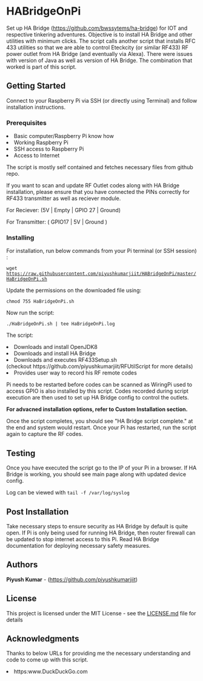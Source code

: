 # HABridgeOnPi

Set up HA Bridge (https://github.com/bwssytems/ha-bridge) for IOT and respective tinkering adventures.
Objective is to install HA Bridge and other utilities with minimum clicks.
The script calls another script that installs RFC 433 utilities so that we are able to control Eteckcity (or similar RF433) RF power outlet from HA Bridge (and eventually via Alexa).
There were issues with version of Java as well as version of HA Bridge. The combination that worked is part of this script.

## Getting Started

Connect to your Raspberry Pi via SSH (or directly using Terminal) and follow installation instructions.

### Prerequisites
<li>Basic computer/Raspberry Pi know how</li>
<li>Working Raspberry Pi</li>
<li>SSH access to Raspberry Pi</li>
<li>Access to Internet</li>

The script is mostly self contained and fetches necessary files from github repo.


If you want to scan and update RF Outlet codes along with HA Bridge installation, please ensure that you have connected the PINs correctly for RF433 transmitter as well as reciever module.

For Reciever: (5V | Empty | GPIO 27 | Ground)

For Transmitter: ( GPIO17 | 5V | Ground )

### Installing
For installation, run below commands from your Pi terminal (or SSH session) :

<code>wget https://raw.githubusercontent.com/piyushkumarjiit/HABridgeOnPi/master/HaBridgeOnPi.sh</code>

Update the permissions on the downloaded file using:

<code>chmod 755 HaBridgeOnPi.sh</code>

Now run the script:

<code>./HaBridgeOnPi.sh | tee HaBridgeOnPi.log</code>

The script:
<li>Downloads and install OpenJDK8</li>
<li>Downloads and install HA Bridge</li>
<li>Downloads and executes RF433Setup.sh</li> (checkout https://github.com/piyushkumarjiit/RFUtilScript for more details)
<li>Provides user way to record his RF remote codes <via RF433Setup.sh)</li>

Pi needs to be restarted before codes can be scanned as WiringPi used to access GPIO is also installed by this script. 
Codes recorded during script execution are then used to set  up HA Bridge config to control the outlets.

<b>For advacned installation options, refer to Custom Installation section. </b>

Once the script completes, you should see "HA Bridge script complete." at the end and system would restart. Once your Pi has restarted, run the script again to capture the RF codes.

## Testing
Once you have executed the script go to the IP of your Pi in a browser. If HA Bridge is working, you should see main page along with updated device config.

Log can be viewed with <code>tail -f /var/log/syslog</code>

## Post Installation
Take necessary steps to ensure security as HA Bridge by default is quite open. If Pi is only being used for running HA Bridge, then router firewall can be updated to stop internet access to this Pi. Read HA Bridge documentation for deploying necessary safety measures.

## Authors
**Piyush Kumar** - (https://github.com/piyushkumarjiit)

## License
This project is licensed under the MIT License - see the [LICENSE.md](LICENSE.md) file for details

## Acknowledgments
Thanks to below URLs for providing me the necessary understanding and code to come up with this script.
<li>https:www.DuckDuckGo.com </li>
